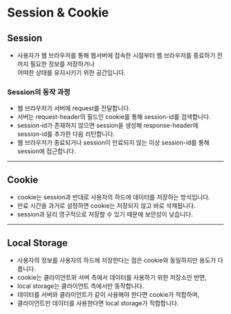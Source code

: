 # Session & Cookie

## Session
* 사용자가 웹 브라우저를 통해 웹서버에 접속한 시점부터 웹 브라우저를 종료하기 전까지 필요한 정보를 저장하거나<br/>
어떠한 상태를 유지시키기 위한 공간입니다.

### Session의 동작 과정
* 웹 브라우저가 서버에 request를 전달합니다.
* 서버는 request-header의 필드인 cookie를 통해 session-id를 검색합니다.
* session-id가 존재하지 않으면 session을 생성해 response-header에 session-id를 추가한 다음 리턴합니다.
* 웹 브라우저가 종료되거나 session이 만료되지 않는 이상 session-id를 통해 session에 접근합니다.

---

## Cookie
* cookie는 session과 반대로 사용자의 하드에 데이터를 저장하는 방식입니다.
* 만료 시간을 과거로 설정하면 cookie는 저장되지 않고 바로 삭제됩니다.
* session과 달리 영구적으로 저장할 수 있기 때문에 보안성이 낮습니다.

---

## Local Storage
* 사용자의 정보를 사용자의 하드에 저장한다는 점은 cookie와 동일하지만 용도가 다릅니다.
* cookie는 클라이언트와 서버 측에서 데이터를 사용하기 위한 저장소인 반면,
* local storage는 클라이언트 측에서만 동작합니다.
* 데이터를 서버와 클라이언트가 같이 사용해야 한다면 cookie가 적합하며,
* 클라이언트만 데이터를 사용한다면 local storage가 적합합니다.